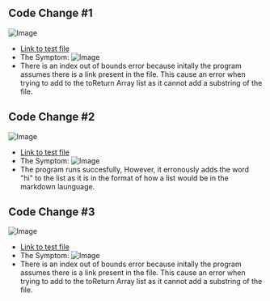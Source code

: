 ## Code Change #1
![Image](https://www.linkpicture.com/q/Screen-Shot-2022-04-23-at-3.36.13-PM.png)
* [Link to test file](https://github.com/SathyaVen/markdown-parser/blob/main/test.md)
* The Symptom: ![Image](https://www.linkpicture.com/q/Screen-Shot-2022-04-23-at-3.36.46-PM.png)
* There is an index out of bounds error because initally the program assumes there is a link present in the file. This cause an error when trying to add to the toReturn Array list as it cannot add a substring of the file. 

## Code Change #2
![Image](https://www.linkpicture.com/q/Screen-Shot-2022-04-23-at-4.26.55-PM.png)
* [Link to test file](https://github.com/SathyaVen/markdown-parser/blob/main/test2.md)
* The Symptom: ![Image](https://www.linkpicture.com/q/Screen-Shot-2022-04-23-at-4.22.59-PM.png)
* The program runs succesfully, However, it erronously adds the word "hi" to the list as it is in the format of how a list would be in the markdown launguage.

## Code Change #3
![Image](https://www.linkpicture.com/q/Screen-Shot-2022-04-23-at-4.44.39-PM.png)
* [Link to test file](https://github.com/SathyaVen/markdown-parser/blob/main/test3.md)
* The Symptom: ![Image](https://www.linkpicture.com/q/Screen-Shot-2022-04-23-at-4.40.51-PM.png)
* There is an index out of bounds error because initally the program assumes there is a link present in the file. This cause an error when trying to add to the toReturn Array list as it cannot add a substring of the file. 






